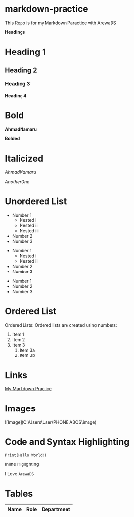 # markdown-practice
This Repo is for my Markdown Paractice with ArewaDS

**Headings**
# Heading 1
## Heading 2
### Heading 3
#### Heading 4

# Bold

**AhmadNamaru**

__Bolded__

# Italicized

*AhmadNamaru*

_AnotherOne_

# Unordered List
- Number 1
    - Nested i
    - Nested ii
    - Nested iii
- Number 2
- Number 3

* Number 1
    * Nested i
    * Nested ii
* Number 2
* Number 3

+ Number 1
+ Number 2
+ Number 3

# Ordered List
Ordered Lists: Ordered lists are created using numbers:

1. Item 1
2. Item 2
3. Item 3
   1. Item 3a
   2. Item 3b

# Links
[My Markdown Practice](https://github.com/AhmadNamaru/markdown-practice/)

# Images
![Image](C:\Users\User\PHONE A3OS\image)

# Code and Syntax Highlighting
```python
Print(Hello World!)
```
Inline Higlighting

I Love `ArewaDS`

# Tables

| Name         | Role          | Department       |
|--------------|---------------|------------------|
